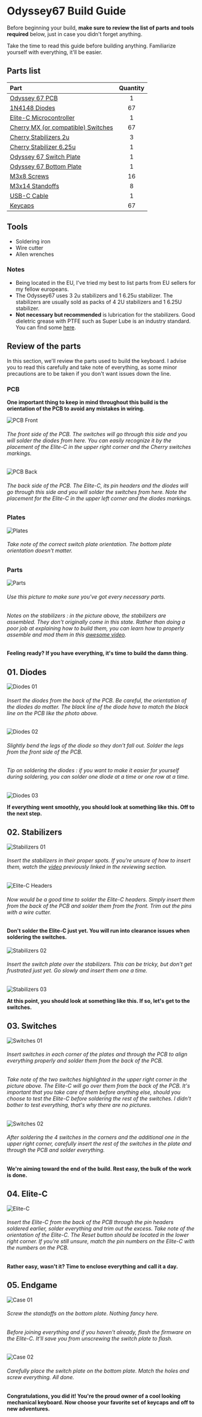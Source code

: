 # Odyssey67 Build Guide

 Before beginning your build, **make sure to review the list of parts and tools required** below, just in case you didn't forget anything.

 Take the time to read this guide before building anything. Familiarize yourself with everything, it'll be easier.

## Parts list

 Part  |  Quantity
 :----  |  :--------:
 [Odyssey 67 PCB](https://github.com/aureliengmichaud/Odyssey67/blob/master/Gerbers.zip)  |  1
 [1N4148 Diodes](https://candykeys.com/product/fairchild-semiconductor-diode-1n4148-pack-of-100)  |  67
 [Elite-C Microcontroller](https://splitkb.com/collections/keyboard-parts/products/elite-c-rev3-microcontroller)  |  1
 [Cherry MX (or compatible) Switches](https://candykeys.com/category:switches/brand:cherry)  |  67
 [Cherry Stabilizers 2u](https://candykeys.com/product/original-cherry-2u-pcb-stabilizer)  |  3
 [Cherry Stabilizer 6.25u](https://candykeys.com/product/official-cherry-mx-stabiliser-6-25u)  |  1
 [Odyssey 67 Switch Plate](https://github.com/aureliengmichaud/Odyssey67/tree/master/Plates)  |  1
 [Odyssey 67 Bottom Plate](https://github.com/aureliengmichaud/Odyssey67/tree/master/Plates)  |  1
 [M3x8 Screws](https://www.ebay.fr/sch/i.html?_odkw=m3x8+screws&_osacat=0&_from=R40&_trksid=m570.l1313&_nkw=m3+screws&_sacat=0)  |  16
 [M3x14 Standoffs](https://www.ebay.fr/sch/i.html?_odkw=m3+screws&_osacat=0&_from=R40&_trksid=m570.l1313&_nkw=m3+standoffs&_sacat=0)  |  8
 [USB-C Cable](https://candykeys.com/product/black-nylon-usb-c-cable-1m)  | 1
 [Keycaps](https://www.aliexpress.com/wholesale?catId=0&initiative_id=SB_20200426114303&SearchText=keycaps)  |  67

## Tools

 * Soldering iron
 * Wire cutter
 * Allen wrenches

### Notes

 * Being located in the EU, I've tried my best to list parts from EU sellers for my fellow europeans.
 * The Odyssey67 uses 3 2u stabilizers and 1 6.25u stabilizer. The stabilizers are usually sold as packs of 4 2U stabilizers and 1 6.25U stabilizer.
 * **Not necessary but recommended** is lubrication for the stabilizers. Good dieletric grease with PTFE such as Super Lube is an industry standard. You can find some [here](https://candykeys.com/category:lubrication).

## Review of the parts

In this section, we'll review the parts used to build the keyboard. I advise you to read this carefully and take note of everything, as some minor precautions are to be taken if you don't want issues down the line.

### PCB

**One important thing to keep in mind throughout this build is the orientation of the PCB to avoid any mistakes in wiring.**

![PCB Front](https://i.imgur.com/J67INg9.jpg)

###### The front side of the PCB. The switches will go through this side and you will solder the diodes from here. You can easily recognize it by the placement of the Elite-C in the upper right corner and the Cherry switches markings.

![PCB Back](https://i.imgur.com/yge0in4.jpg)

###### The back side of the PCB. The Elite-C, its pin headers and the diodes will go through this side and you will solder the switches from here. Note the placement for the Elite-C in the upper left corner and the diodes markings.

### Plates

![Plates](https://i.imgur.com/VkDLBbC.jpg)

###### Take note of the correct switch plate orientation. The bottom plate orientation doesn't matter.

### Parts

![Parts](https://i.imgur.com/PJ79AwM.jpg)

###### Use this picture to make sure you've got every necessary parts.

###### Notes on the stabilizers : in the picture above, the stabilizers are assembled. They don't originally come in this state. Rather than doing a poor job at explaining how to build them, you can learn how to properly assemble and mod them in this [awesome video](https://youtu.be/D21Ocg9kVsU).

**Feeling ready? If you have everything, it's time to build the damn thing.**

## 01. Diodes

![Diodes 01](https://i.imgur.com/o8nvgG3.jpg)

###### Insert the diodes from the back of the PCB. Be careful, the orientation of the diodes do matter. The black line of the diode have to match the black line on the PCB like the photo above.

![Diodes 02](https://i.imgur.com/fDuZmhu.jpg)

###### Slightly bend the legs of the diode so they don't fall out. Solder the legs from the front side of the PCB.

###### Tip on soldering the diodes : if you want to make it easier for yourself during soldering, you can solder one diode at a time or one row at a time.

![Diodes 03](https://i.imgur.com/oobACy0.jpg)

**If everything went smoothly, you should look at something like this. Off to the next step.**

## 02. Stabilizers

![Stabilizers 01](https://i.imgur.com/J6THE7V.jpg)

###### Insert the stabilizers in their proper spots. If you're unsure of how to insert them, watch the [video](https://youtu.be/D21Ocg9kVsU) previously linked in the reviewing section.

![Elite-C Headers](https://i.imgur.com/tL5Da0b.jpg)

###### Now would be a good time to solder the Elite-C headers. Simply insert them from the back of the PCB and solder them from the front. Trim out the pins with a wire cutter.

#### **Don't solder the Elite-C just yet. You will run into clearance issues when soldering the switches.**

![Stabilizers 02](https://i.imgur.com/XiEf8Tf.jpg)

###### Insert the switch plate over the stabilizers. This can be tricky, but don't get frustrated just yet. Go slowly and insert them one a time.

![Stabilizers 03](https://i.imgur.com/fNtGjCp.jpg)

**At this point, you should look at something like this. If so, let's get to the switches.**

## 03. Switches

![Switches 01](https://i.imgur.com/jZ08BLf.jpg)

###### Insert switches in each corner of the plates and through the PCB to align everything properly and solder them from the back of the PCB.

###### Take note of the two switches highlighted in the upper right corner in the picture above. The Elite-C will go over them from the back of the PCB. It's important that you take care of them before anything else, should you choose to test the Elite-C before soldering the rest of the switches. I didn't bother to test everything, that's why there are no pictures.

![Switches 02](https://i.imgur.com/zgjP2bY.jpg)

###### After soldering the 4 switches in the corners and the additional one in the upper right corner, carefully insert the rest of the switches in the plate and through the PCB and solder everything.

**We're aiming toward the end of the build. Rest easy, the bulk of the work is done.**

## 04. Elite-C

![Elite-C](https://i.imgur.com/iShp9wq.jpg)

###### Insert the Elite-C from the back of the PCB through the pin headers soldered earlier, solder everything and trim out the excess. Take note of the orientation of the Elite-C. The Reset button should be located in the lower right corner. If you're still unsure, match the pin numbers on the Elite-C with the numbers on the PCB.

**Rather easy, wasn't it? Time to enclose everything and call it a day.**

## 05. Endgame

![Case 01](https://i.imgur.com/lMT0fQC.jpg)

###### Screw the standoffs on the bottom plate. Nothing fancy here.

###### Before joining everything and if you haven't already, flash the firmware on the Elite-C. It'll save you from unscrewing the switch plate to flash.

![Case 02](https://i.imgur.com/c6PMh9z.jpg)

###### Carefully place the switch plate on the bottom plate. Match the holes and screw everything. All done.

**Congratulations, you did it! You're the proud owner of a cool looking mechanical keyboard. Now choose your favorite set of keycaps and off to new adventures.**

